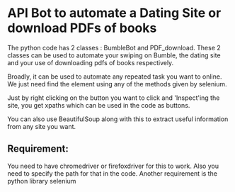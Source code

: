 # API Bot to automate a Dating Site or download PDFs of books

The python code has 2 classes : BumbleBot and PDF_download. These 2 classes can be used to automate your swiping on Bumble, the dating site and
your use of downloading pdfs of books respectively.

Broadly, it can be used to automate any repeated task you want to online. We just need find the element using any of the methods given by selenium.

Just by right clicking on the button you want to click and 'Inspect'ing the site, you get xpaths which can be used in the code as buttons.

You can also use BeautifulSoup along with this to extract useful information from any site you want.


## Requirement:
You need to have chromedriver or firefoxdriver for this to work. Also you need to specify the path for that in the code. Another requirement is the python library selenium
